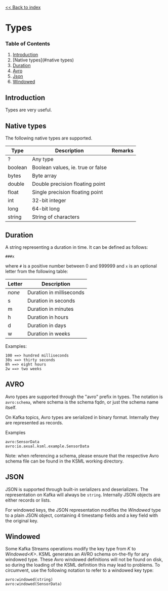[<< Back to index](index.md)

# Types

### Table of Contents
1. [Introduction](#introduction)
1. [Native types](#native types)
1. [Duration](#duration)
1. [Avro](#avro)
1. [Json](#json)
1. [Windowed](#windowed)

## Introduction

Types are very useful.

## Native types

The following native types are supported.

|Type|Description|Remarks|
|---|---|---|
|?|Any type||
|boolean|Boolean values, ie. true or false|
|bytes|Byte array|
|double|Double precision floating point|
|float|Single precision floating point|
|int|32-bit integer|
|long|64-bit long|
|string|String of characters|

## Duration

A string representing a duration in time. It can be defined as follows:
```
###x
```

where `#` is a positive number between 0 and 999999 and `x` is an optional letter from the following table:

|Letter|Description|
|--------|------------|
|_none_|Duration in milliseconds
|s|Duration in seconds
|m|Duration in minutes
|h|Duration in hours
|d|Duration in days
|w|Duration in weeks

Examples:

```
100 ==> hundred milliseconds
30s ==> thirty seconds
8h ==> eight hours
2w ==> two weeks
```

## AVRO

Avro types are supported through the "avro" prefix in types. The notation is ```avro:schema```, where schema is the schema fqdn, or just the schema name itself.

On Kafka topics, Avro types are serialized in binary format. Internally they are represented as records.

Examples
```
avro:SensorData
avro:io.axual.ksml.example.SensorData
```

Note: when referencing a schema, please ensure that the respective Avro schema file can be found in the KSML working directory.

## JSON

JSON is supported through built-in serializers and deserializers. The representation on Kafka will always be ```string```. Internally JSON objects are either records or lists.

For windowed keys, the JSON representation modifies the _Windowed_ type to a plain JSON object,
containing 4 timestamp fields and a key field with the original key.

## Windowed

Some Kafka Streams operations modify the key type from _K_ to _Windowed\<K>_. KSML generates an AVRO
schema on-the-fly for any windowed type. These Avro windowed definitions will not be found on disk,
so during the loading of the KSML definition this may lead to problems. To circumvent, use the
following notation to refer to a windowed key type:
```
avro:windowed(string)
avro:windowed(SensorData)
```
